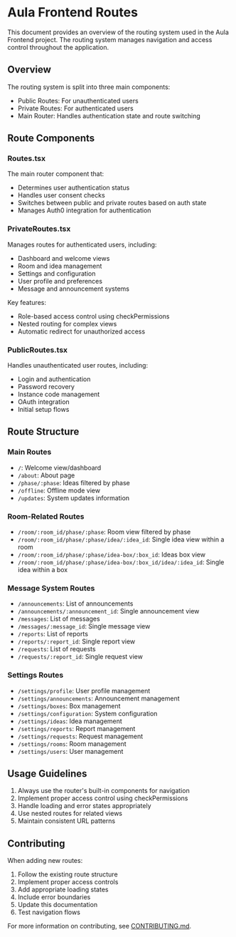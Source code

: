# Aula Frontend Routes

This document provides an overview of the routing system used in the Aula Frontend project. The routing system manages navigation and access control throughout the application.

## Overview

The routing system is split into three main components:

- Public Routes: For unauthenticated users
- Private Routes: For authenticated users
- Main Router: Handles authentication state and route switching

## Route Components

### Routes.tsx

The main router component that:

- Determines user authentication status
- Handles user consent checks
- Switches between public and private routes based on auth state
- Manages Auth0 integration for authentication

### PrivateRoutes.tsx

Manages routes for authenticated users, including:

- Dashboard and welcome views
- Room and idea management
- Settings and configuration
- User profile and preferences
- Message and announcement systems

Key features:

- Role-based access control using checkPermissions
- Nested routing for complex views
- Automatic redirect for unauthorized access

### PublicRoutes.tsx

Handles unauthenticated user routes, including:

- Login and authentication
- Password recovery
- Instance code management
- OAuth integration
- Initial setup flows

## Route Structure

### Main Routes

- `/`: Welcome view/dashboard
- `/about`: About page
- `/phase/:phase`: Ideas filtered by phase
- `/offline`: Offline mode view
- `/updates`: System updates information

### Room-Related Routes

- `/room/:room_id/phase/:phase`: Room view filtered by phase
- `/room/:room_id/phase/:phase/idea/:idea_id`: Single idea view within a room
- `/room/:room_id/phase/:phase/idea-box/:box_id`: Ideas box view
- `/room/:room_id/phase/:phase/idea-box/:box_id/idea/:idea_id`: Single idea within a box

### Message System Routes

- `/announcements`: List of announcements
- `/announcements/:announcement_id`: Single announcement view
- `/messages`: List of messages
- `/messages/:message_id`: Single message view
- `/reports`: List of reports
- `/reports/:report_id`: Single report view
- `/requests`: List of requests
- `/requests/:report_id`: Single request view

### Settings Routes

- `/settings/profile`: User profile management
- `/settings/announcements`: Announcement management
- `/settings/boxes`: Box management
- `/settings/configuration`: System configuration
- `/settings/ideas`: Idea management
- `/settings/reports`: Report management
- `/settings/requests`: Request management
- `/settings/rooms`: Room management
- `/settings/users`: User management

## Usage Guidelines

1. Always use the router's built-in components for navigation
2. Implement proper access control using checkPermissions
3. Handle loading and error states appropriately
4. Use nested routes for related views
5. Maintain consistent URL patterns

## Contributing

When adding new routes:

1. Follow the existing route structure
2. Implement proper access controls
3. Add appropriate loading states
4. Include error boundaries
5. Update this documentation
6. Test navigation flows

For more information on contributing, see [CONTRIBUTING.md](./CONTRIBUTING.md).
